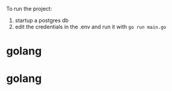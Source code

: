 To run the project:
1. startup a postgres db
2. edit the credentials in the .env and run it with `go run main.go`
# golang
# golang
